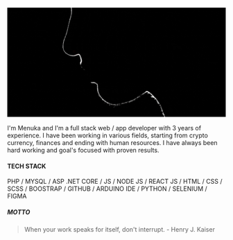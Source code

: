 
<!--![Menuka Pinto Svg](assets/github3.gif) -->
![Menuka Pinto Svg](assets/black-white-logo.gif)


I'm Menuka and I'm a full stack web / app developer with 3 years of experience.
I have been working in various fields, starting from crypto currency, finances and ending with human resources.
I have always been hard working and goal's focused with proven results.

#### TECH STACK

PHP / MYSQL / ASP .NET CORE  / JS / NODE JS / REACT JS / HTML / CSS / SCSS / BOOSTRAP / GITHUB / ARDUINO IDE / PYTHON / SELENIUM / FIGMA

##### MOTTO

> When your work speaks for itself, don't interrupt. - Henry J. Kaiser

####

<!-- [![Menuka's github activity graph](https://activity-graph.herokuapp.com/graph?username=Pinto-PINTO&theme=rogue)](https://git.io/Pinto-PINTO) -->
<!-- Changed the default theme in the github activity graph -->

[gmail]: mailto:menukapinto5555@gmail.com
[linkedin]: https://www.linkedin.com/in/menuka-pinto-11a0aa1bb/
[instagram]: https://www.instagram.com/menuka_shevon/
[discord]: https://discordapp.com/users/690879785131311145/

[website]: https://pinto-pinto.github.io/
[threejs]: https://threejs.org/

[webdevplaylist]: https://www.youtube.com/playlist?list=PLkwxH9e_vrAJ0WbEsFA9W3I1W-g_BTsbt
[jsplaylist]: https://www.youtube.com/playlist?list=PLkwxH9e_vrALRJKu7wfXby3MKeflhTu6B
[cssplaylist]: https://www.youtube.com/playlist?list=PLkwxH9e_vrALSdvZuEh6gqQdmDoDIoqz4
[reactplaylist]: https://www.youtube.com/playlist?list=PLkwxH9e_vrAK4TdffpxKY3QGyHCpxFcQ0
[mongoplaylist]: https://www.youtube.com/watch?v=9OPP_1eAENg&list=PL4cUxeGkcC9jpvoYriLI0bY8DOgWZfi6u
[sqlplaylist]: https://www.youtube.com/watch?v=7S_tz1z_5bA
[phpplaylist]: https://www.youtube.com/watch?v=qVU3V0A05k8&list=PL0eyrZgxdwhwBToawjm9faF1ixePexft-
[androidplaylist]: https://www.youtube.com/watch?v=roDz8mMvbIg&list=PLknSwrodgQ72X4sKpzf5vT8kY80HKcUSe 
[cplaylist]: https://www.youtube.com/watch?v=rLf3jnHxSmU&list=PLBlnK6fEyqRggZZgYpPMUxdY1CYkZtARR
[c++playlist]: https://www.youtube.com/watch?v=18c3MTX0PK0&list=PLlrATfBNZ98dudnM48yfGUldqGD0S4FFb
[gitplaylist]: https://www.youtube.com/watch?v=8JJ101D3knE
